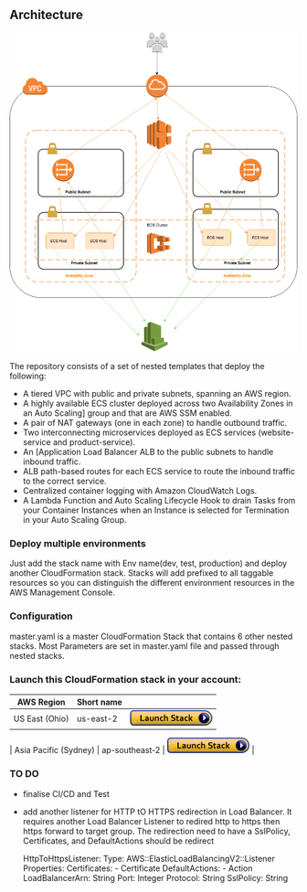 ## Architecture

![iArchitecture](img/aws.png)


The repository consists of a set of nested templates that deploy the following:

 - A tiered VPC with public and private subnets, spanning an AWS region.
 - A highly available ECS cluster deployed across two Availability Zones in an Auto Scaling] group and that are AWS SSM enabled.
 - A pair of NAT gateways (one in each zone) to handle outbound traffic.
 - Two interconnecting microservices deployed as ECS services (website-service and product-service). 
 - An [Application Load Balancer ALB to the public subnets to handle inbound traffic.
 - ALB path-based routes for each ECS service to route the inbound traffic to the correct service.
 - Centralized container logging with Amazon CloudWatch Logs.
 - A Lambda Function and Auto Scaling Lifecycle Hook to drain Tasks from your Container Instances when an Instance is selected for Termination in your Auto Scaling Group.



### Deploy multiple environments

Just add the stack name with Env name(dev, test, production) and deploy another CloudFormation stack. Stacks will add prefixed to all taggable resources so you can distinguish the different environment resources in the AWS Management Console. 


### Configuration
master.yaml is a master CloudFormation Stack that contains 6 other nested stacks. Most Parameters are set in master.yaml file and passed through nested stacks. 


### Launch this CloudFormation stack in your account:

| AWS Region | Short name | | 
| -- | -- | -- |
| US East (Ohio) | us-east-2 | [![cloudformation-launch-button](img/cloudformation-launch-stack.png)](https://console.aws.amazon.com/cloudformation/home?region=us-east-2#/stacks/new?stackName=Production&templateURL=https://s3.amazonaws.com/arash-ecs-clf/master.yaml) |

| Asia Pacific (Sydney) | ap-southeast-2 | [![cloudformation-launch-button](img/cloudformation-launch-stack.png)](https://console.aws.amazon.com/cloudformation/home?region=ap-southeast-2#/stacks/new?stackName=Production&templateURL=https://s3.amazonaws.com/arash-ecs-clf/master.yaml) |

### TO DO
- finalise CI/CD and Test
- add another listener for HTTP tO HTTPS redirection in Load Balancer. It requires another Load Balancer Listener to redired http to https then https forward to target group. The redirection need to have a SslPolicy, Certificates, and DefaultActions should be redirect

	HttpToHttpsListener:
		Type: AWS::ElasticLoadBalancingV2::Listener
		Properties: 
		  Certificates:
		    - Certificate
		  DefaultActions:
		    - Action
		  LoadBalancerArn: String
		  Port: Integer
		  Protocol: String
		  SslPolicy: String



